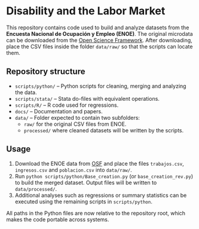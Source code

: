 # Disability and the Labor Market

This repository contains code used to build and analyze datasets from the **Encuesta Nacional de Ocupación y Empleo (ENOE)**. The original microdata can be downloaded from the [Open Science Framework](https://osf.io/89ftb/). After downloading, place the CSV files inside the folder `data/raw/` so that the scripts can locate them.

## Repository structure

- `scripts/python/` – Python scripts for cleaning, merging and analyzing the data.
- `scripts/stata/` – Stata do-files with equivalent operations.
- `scripts/R/` – R code used for regressions.
- `docs/` – Documentation and papers.
- `data/` – Folder expected to contain two subfolders:
  - `raw/` for the original CSV files from ENOE.
  - `processed/` where cleaned datasets will be written by the scripts.

## Usage

1. Download the ENOE data from [OSF](https://osf.io/89ftb/) and place the files `trabajos.csv`, `ingresos.csv` and `poblacion.csv` into `data/raw/`.
2. Run `python scripts/python/Base_creation.py` (or `base_creation_rev.py`) to build the merged dataset. Output files will be written to `data/processed/`.
3. Additional analyses such as regressions or summary statistics can be executed using the remaining scripts in `scripts/python`.

All paths in the Python files are now relative to the repository root, which makes the code portable across systems.
